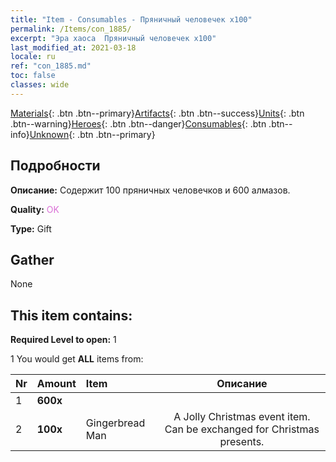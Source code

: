 ```yaml
---
title: "Item - Consumables - Пряничный человечек х100"
permalink: /Items/con_1885/
excerpt: "Эра хаоса  Пряничный человечек х100"
last_modified_at: 2021-03-18
locale: ru
ref: "con_1885.md"
toc: false
classes: wide
---
```

 [Materials](/ru/Items/){: .btn .btn--primary}[Artifacts](/ru/Items/Artifacts/){: .btn .btn--success}[Units](/ru/Items/Units/){: .btn .btn--warning}[Heroes](/ru/Items/Heroes/){: .btn .btn--danger}[Consumables](/ru/Items/Consumables/){: .btn .btn--info}[Unknown](/ru/Items/Unknown/){: .btn .btn--primary}

## Подробности
 **Описание:** Содержит 100 пряничных человечков и 600 алмазов.

 **Quality:** <span style="color: #DA70D6">OK</span>

 **Type:** Gift

## Gather

  None

## This item contains:

 **Required Level to open:** 1

 1 You would get **ALL** items  from:

  | Nr | Amount |     Item    | Описание |
  |:---|:-------|:------------|:-----------:|
  | 1 |  **600x** | <i class="fas fa-gem"/> |  | 
  | 2 |  **100x** | Gingerbread Man | A Jolly Christmas event item. Can be exchanged for Christmas presents.  | 
